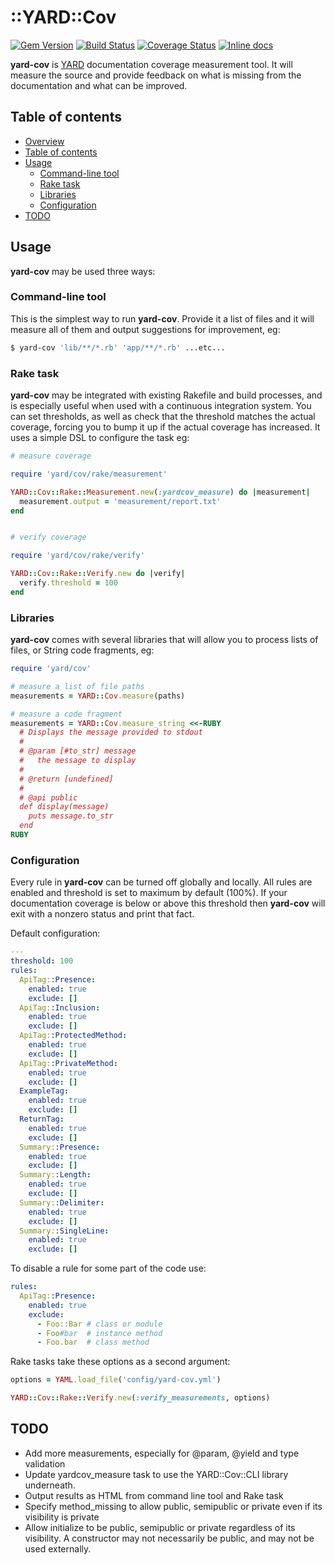 ::YARD::Cov
===========

[![Gem Version](https://badge.fury.io/rb/yard-cov.svg)](http://badge.fury.io/rb/yard-cov)
[![Build Status](https://travis-ci.org/braiden-vasco/yard-cov.svg)](https://travis-ci.org/braiden-vasco/yard-cov)
[![Coverage Status](https://coveralls.io/repos/github/braiden-vasco/yard-cov/badge.svg)](https://coveralls.io/github/braiden-vasco/yard-cov)
[![Inline docs](http://inch-ci.org/github/braiden-vasco/yard-cov.svg?branch=master)](http://inch-ci.org/github/braiden-vasco/yard-cov)

**yard-cov** is [YARD](https://yardoc.org) documentation coverage
measurement tool. It will measure the source and provide feedback
on what is missing from the documentation and what can be improved.



Table of contents
-----------------

* [Overview](#yardcov)
* [Table of contents](#table-of-contents)
* [Usage](#usage)
  * [Command-line tool](#command-line-tool)
  * [Rake task](#rake-task)
  * [Libraries](#libraries)
  * [Configuration](#configuration)
* [TODO](#todo)



Usage
-----

**yard-cov** may be used three ways:

### Command-line tool

This is the simplest way to run **yard-cov**.  Provide it a list of files
and it will measure all of them and output suggestions for improvement,
eg:

```sh
$ yard-cov 'lib/**/*.rb' 'app/**/*.rb' ...etc...
```

### Rake task

**yard-cov** may be integrated with existing Rakefile and build processes,
and is especially useful when used with a continuous integration system.
You can set thresholds, as well as check that the threshold matches the
actual coverage, forcing you to bump it up if the actual coverage has
increased.  It uses a simple DSL to configure the task eg:

```ruby
# measure coverage

require 'yard/cov/rake/measurement'

YARD::Cov::Rake::Measurement.new(:yardcov_measure) do |measurement|
  measurement.output = 'measurement/report.txt'
end


# verify coverage

require 'yard/cov/rake/verify'

YARD::Cov::Rake::Verify.new do |verify|
  verify.threshold = 100
end
```

### Libraries

**yard-cov** comes with several libraries that will allow you to process
lists of files, or String code fragments, eg:

```ruby
require 'yard/cov'

# measure a list of file paths
measurements = YARD::Cov.measure(paths)

# measure a code fragment
measurements = YARD::Cov.measure_string <<-RUBY
  # Displays the message provided to stdout
  #
  # @param [#to_str] message
  #   the message to display
  #
  # @return [undefined]
  #
  # @api public
  def display(message)
    puts message.to_str
  end
RUBY
```

### Configuration

Every rule in **yard-cov** can be turned off globally and locally. All rules are enabled and threshold is set to maximum by default (100%). If your documentation coverage is below or above this threshold then **yard-cov** will exit with a nonzero status and print that fact.

Default configuration:
```yaml
---
threshold: 100
rules:
  ApiTag::Presence:
    enabled: true
    exclude: []
  ApiTag::Inclusion:
    enabled: true
    exclude: []
  ApiTag::ProtectedMethod:
    enabled: true
    exclude: []
  ApiTag::PrivateMethod:
    enabled: true
    exclude: []
  ExampleTag:
    enabled: true
    exclude: []
  ReturnTag:
    enabled: true
    exclude: []
  Summary::Presence:
    enabled: true
    exclude: []
  Summary::Length:
    enabled: true
    exclude: []
  Summary::Delimiter:
    enabled: true
    exclude: []
  Summary::SingleLine:
    enabled: true
    exclude: []
```

To disable a rule for some part of the code use:

```yaml
rules:
  ApiTag::Presence:
    enabled: true
    exclude:
      - Foo::Bar # class or module
      - Foo#bar  # instance method
      - Foo.bar  # class method
```

Rake tasks take these options as a second argument:

```ruby
options = YAML.load_file('config/yard-cov.yml')

YARD::Cov::Rake::Verify.new(:verify_measurements, options)
```



TODO
----

* Add more measurements, especially for @param, @yield and type
  validation
* Update yardcov_measure task to use the YARD::Cov::CLI library
  underneath.
* Output results as HTML from command line tool and Rake task
* Specify method_missing to allow public, semipublic or private even
  if its visibility is private
* Allow initialize to be public, semipublic or private regardless of
  its visibility. A constructor may not necessarily be public, and may
  not be used externally.
